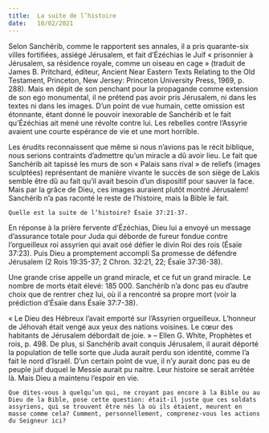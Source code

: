 ```yaml
---
title:  La suite de l’histoire
date:   10/02/2021
---
```


Selon Sanchérib, comme le rapportent ses annales, il a pris quarante-six villes fortifiées, assiégé Jérusalem, et fait d’Ézéchias le Juif « prisonnier à Jérusalem, sa résidence royale, comme un oiseau en cage » (traduit de James B. Pritchard, éditeur, Ancient Near Eastern Texts Relating to the Old Testament, Princeton, New Jersey: Princeton University Press, 1969, p. 288). Mais en dépit de son penchant pour la propagande comme extension de son ego monumental, il ne prétend pas avoir pris Jérusalem, ni dans les textes ni dans les images. D’un point de vue humain, cette omission est étonnante, étant donné le pouvoir inexorable de Sanchérib et le fait qu’Ézéchias ait mené une révolte contre lui. Les rebelles contre l’Assyrie avaient une courte espérance de vie et une mort horrible.

Les érudits reconnaissent que même si nous n’avions pas le récit biblique, nous serions contraints d’admettre qu’un miracle a dû avoir lieu. Le fait que Sanchérib ait tapissé les murs de son « Palais sans rival » de reliefs (images sculptées) représentant de manière vivante le succès de son siège de Lakis semble être dû au fait qu’il avait besoin d’un dispositif pour sauver la face. Mais par la grâce de Dieu, ces images auraient plutôt montré Jérusalem! Sanchérib n’a pas raconté le reste de l’histoire, mais la Bible le fait.

`Quelle est la suite de l’histoire? Ésaïe 37:21-37.`

En réponse à la prière fervente d’Ézéchias, Dieu lui a envoyé un message d’assurance totale pour Juda qui déborde de fureur fondue contre l’orgueilleux roi assyrien qui avait osé défier le divin Roi des rois (Ésaïe 37:23). Puis Dieu a promptement accompli Sa promesse de défendre Jérusalem (2 Rois 19:35-37; 2 Chron. 32:21, 22; Ésaïe 37:36-38).

Une grande crise appelle un grand miracle, et ce fut un grand miracle. Le nombre de morts était élevé: 185 000. Sanchérib n’a donc pas eu d’autre choix que de rentrer chez lui, où il a rencontré sa propre mort (voir la prédiction d’Ésaïe dans Ésaïe 37:7-38).

« Le Dieu des Hébreux l’avait emporté sur l’Assyrien orgueilleux. L’honneur de Jéhovah était vengé aux yeux des nations voisines. Le cœur des habitants de Jérusalem débordait de joie. » – Ellen G. White, Prophètes et rois, p. 498. De plus, si Sanchérib avait conquis Jérusalem, il aurait déporté la population de telle sorte que Juda aurait perdu son identité, comme l’a fait le nord d’Israël. D’un certain point de vue, il n’y aurait donc pas eu de peuple juif duquel le Messie aurait pu naitre. Leur histoire se serait arrêtée là. Mais Dieu a maintenu l’espoir en vie.

`Que dites-vous à quelqu’un qui, ne croyant pas encore à la Bible ou au Dieu de la Bible, pose cette question: était-il juste que ces soldats assyriens, qui se trouvent être nés là où ils étaient, meurent en masse comme cela? Comment, personnellement, comprenez-vous les actions du Seigneur ici?`